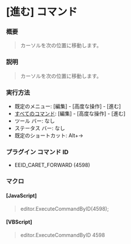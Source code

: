 # \[進む\] コマンド

### 概要

> カーソルを次の位置に移動します。

### 説明

> カーソルを次の位置に移動します。

### 実行方法

- 既定のメニュー: \[編集\] \- \[高度な操作\] \- \[進む\]
- [すべてのコマンド](../../glossary/allcommands): \[編集\] \- \[高度な操作\] \- \[進む\]
- ツール バー: なし
- ステータス バー: なし
- 既定のショートカット: Alt+→

### プラグイン コマンド ID

- EEID\_CARET\_FORWARD (4598)

### マクロ

#### \[JavaScript\]

> editor.ExecuteCommandByID(4598);

#### \[VBScript\]

> editor.ExecuteCommandByID 4598
